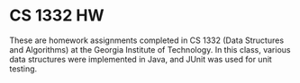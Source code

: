 # CS 1332 HW
These are homework assignments completed in CS 1332 (Data Structures and Algorithms) at the Georgia Institute of Technology. In this class, various data structures were implemented in Java, and JUnit was used for unit testing.

